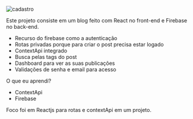 ![cadastro](https://user-images.githubusercontent.com/89535654/179782549-84b9f3d5-31d0-4578-b604-88047b6ea6e6.png)


Este projeto consiste em um blog feito com React no front-end e Firebase no back-end.

- Recurso do firebase como a autenticação
- Rotas privadas porque para criar o post precisa estar logado
- ContextApi integrado
- Busca pelas tags do post
- Dashboard para ver as suas publicações
- Validações de senha e email para acesso

O que eu aprendi? 
- ContextApi
- Firebase

Foco foi em Reactjs para rotas e contextApi em um projeto.
